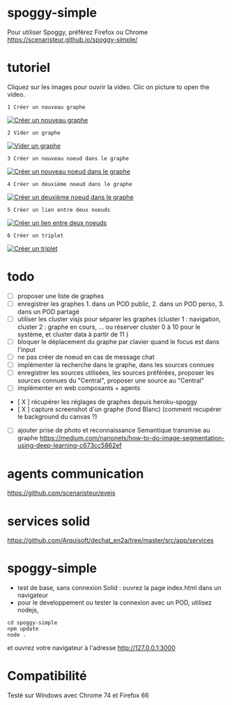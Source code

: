 # spoggy-simple
Pour utiliser Spoggy, préférez Firefox ou Chrome https://scenaristeur.github.io/spoggy-simple/

# tutoriel
Cliquez sur les images pour ouvrir la video. Clic on picture to open the video.

    1 Créer un nouveau graphe
   [![Créer un nouveau graphe](https://img.youtube.com/vi/bkedKb34USI/0.jpg)](https://www.youtube.com/watch?v=bkedKb34USI)

    2 Vider un graphe
   [![Vider un graphe](https://img.youtube.com/vi/YqatYoxz5VU/0.jpg)](https://www.youtube.com/watch?v=YqatYoxz5VU)

    3 Créer un nouveau noeud dans le graphe
   [![Créer un nouveau noeud dans le graphe](https://img.youtube.com/vi/XkI6cJPUTuk/0.jpg)](https://www.youtube.com/watch?v=XkI6cJPUTuk)

    4 Créer un deuxième noeud dans le graphe
   [![Créer un deuxième noeud dans le graphe](https://img.youtube.com/vi/AmDwlkLk7f8/0.jpg)](https://www.youtube.com/watch?v=AmDwlkLk7f8)

    5 Créer un lien entre deux noeuds
   [![Créer un lien entre deux noeuds](https://img.youtube.com/vi/ND8fK2liSdE/0.jpg)](https://www.youtube.com/watch?v=ND8fK2liSdE)


    6 Créer un triplet
   [![Créer un triplet](https://img.youtube.com/vi/tXfX8vgfdiQ/0.jpg)](https://www.youtube.com/watch?v=tXfX8vgfdiQ)

# todo
- [ ] proposer une liste de graphes
- [ ] enregistrer les graphes 1. dans un POD public, 2. dans un POD perso, 3. dans un POD partagé
- [ ] utiliser les cluster visjs pour séparer les graphes (cluster 1 : navigation, cluster 2 : graphe en cours, ... ou réserver cluster 0 à 10 pour le système, et cluster data à partir de 11 )
- [ ] bloquer le déplacement du graphe par clavier quand le focus est dans l'input
- [ ] ne pas créer de noeud en cas de message chat
- [ ] implémenter la recherche dans le graphe, dans les sources connues
- [ ] enregistrer les sources utilisées, les sources préférées, proposer les sources connues du "Central", proposer une source au "Central"
- [ ] implémenter en web composants + agents
- [ X ] récupérer les réglages de graphes depuis heroku-spoggy
- [ X ] capture screenshot d'un graphe (fond Blanc) (comment recupérer le background du canvas ?)
- [ ] ajouter prise de photo et reconnaissance Semantique transmise au graphe https://medium.com/nanonets/how-to-do-image-segmentation-using-deep-learning-c673cc5862ef

# agents communication
https://github.com/scenaristeur/evejs

# services solid
https://github.com/Arquisoft/dechat_en2a/tree/master/src/app/services

# spoggy-simple
- test de base, sans connexion Solid : ouvrez la page index.html dans un navigateur
- pour le developpement ou tester la connexion avec un POD, utilisez nodejs,

```git clone https://github.com/scenaristeur/spoggy-simple.git
cd spoggy-simple
npm update
node .
```
et ouvrez votre navigateur à l'adresse http://127.0.0.1:3000

# Compatibilité
Testé sur Windows avec Chrome 74 et Firefox 66
